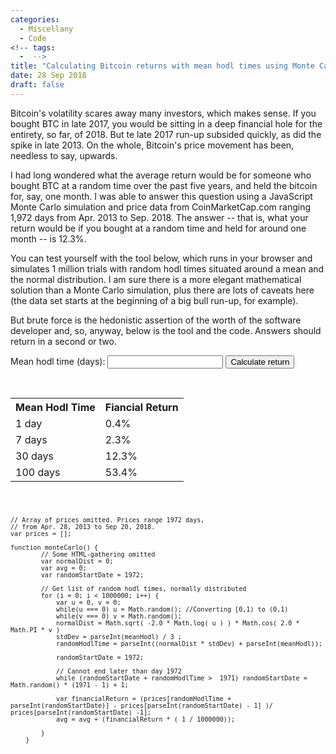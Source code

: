 ```yaml
---
categories:
  - Miscellany
  - Code
<!-- tags:
  -  -->
title: "Calculating Bitcoin returns with mean hodl times using Monte Carlo simulations"
date: 28 Sep 2018
draft: false
---
```

Bitcoin's volatility scares away many investors, which makes sense. If you bought BTC in late 2017, you would be sitting in a deep financial hole for the entirety, so far, of 2018. But te late 2017 run-up subsided quickly, as did the spike in late 2013. On the whole, Bitcoin's price movement has been, needless to say, upwards.

I had long wondered what the average return would be for someone who bought BTC at a random time over the past five years, and held the bitcoin for, say, one month. I was able to answer this question using a JavaScript Monte Carlo simulation and price data from CoinMarketCap.com ranging 1,972 days from Apr. 2013 to Sep. 2018. The answer -- that is, what your return would be if you bought at a random time and held for around one month -- is 12.3%.

You can test yourself with the tool below, which runs in your browser and simulates 1 million trials with random hodl times situated around a mean and the normal distribution. I am sure there is a more elegant mathematical solution than a Monte Carlo simulation, plus there are lots of caveats here (the data set starts at the beginning of a big bull run-up, for example). 

But brute force is the hedonistic assertion of the worth of the software developer and, so, anyway, below is the tool and the code. Answers should return in a second or two.

<script>
    // 1972 days, Apr.28, 2013 to Sep 20, 2018

    var prices = [ 135.98, 146.93, 147.49, 125.6, 139.89, 108.13, 115, 118.8, 124.66, 113.44, 115.78, 113.46, 122, 117.45, 118.68, 118.7, 119.8, 115.81, 118.76, 125.25, 125.3, 123.62, 124.5, 123, 124, 126.93, 133.85, 133.22, 136, 130.58, 135.46, 132.25, 132.59, 129.78, 129.9, 122.5, 129.4, 123.47, 123.84, 119, 123.1, 108.99, 111.42, 109.6, 110.1, 110.3, 111.79, 103.7, 104.7, 101.6, 102.21, 110.22, 111.11, 114.3, 114.99, 108.8, 109.96, 106.47, 108.33, 104, 105.49, 99.99, 101.74, 97.66, 98.12, 90.98, 92.3, 80, 83.11, 74.56, 75, 78.3, 80, 87, 90.28, 98.25, 104, 98.7, 101.9, 99.86, 99.97, 95.2, 98.8, 91.95, 93.1, 92, 96.82, 95.99, 97.33, 97, 97.47, 100.58, 102.5, 107.99, 111.34, 108, 108, 105.78, 105.95, 107.38, 107.77, 106.75, 106.75, 103.9, 105.75, 105.19, 108, 109.35, 115, 112.3, 113.25, 113.75, 114.69, 123.01, 123.06, 123.5, 124.91, 121.39, 122, 122.75, 122.99, 127.24, 127.32, 123.7, 135.75, 140.89, 145.81, 138.34, 146.5, 131.44, 144.5, 125.94, 127.34, 124.72, 129.06, 129.74, 137.83, 136.08, 137.58, 131.44, 135.85, 132.72, 132.76, 131.77, 133.2, 128.61, 135.62, 132.73, 133.94, 127.46, 129.69, 134.74, 134.93, 135.63, 140.61, 134.63, 138.35, 123.63, 133.59, 130.09, 130.44, 129.66, 130.27, 127.47, 131.75, 131.5, 131.81, 135.66, 138.66, 144.12, 145.39, 147.42, 152.23, 155.96, 177.48, 174.91, 184.82, 196.27, 213.62, 198.87, 217.42, 188.41, 196.44, 198.62, 204.79, 205.18, 209.16, 206.65, 207.76, 215.05, 231.01, 250.66, 263, 304.17, 338.66, 350.7, 370.82, 351.27, 362.81, 414.05, 425.9, 437.89, 450.26, 500.58, 703.78, 599.65, 806.11, 733.4, 780.85, 807.36, 844.97, 810.68, 928.54, 1001.96, 1077.56, 1146.97, 1156.14, 1055.42, 1133.08, 1096, 1156.12, 1042.38, 1154.36, 802.51, 854.64, 921.93, 997.23, 901.94, 1001.58, 904.65, 941.79, 882.25, 886.16, 679.32, 754.83, 707.23, 729.16, 654.27, 666.74, 680.91, 684.39, 682.7, 777.75, 747.06, 777.51, 748.61, 766.6, 760.58, 775.35, 820.31, 834.15, 859.51, 952.4, 965.74, 1017.12, 864.36, 870.68, 871.19, 921.48, 861.29, 928.52, 855.69, 872.81, 842.91, 866.16, 841.49, 870.96, 881.2, 886.39, 851.57, 870.15, 822.43, 861.45, 893, 897.02, 832.5, 836.87, 830.5, 831.87, 844.72, 853.52, 826.48, 840.17, 819.81, 837.32, 721.82, 783.2, 703.71, 712.27, 672.9, 712.46, 657.99, 691.72, 661.84, 665.1, 645.76, 656.95, 627.73, 631.77, 582.96, 614.48, 607.61, 639.91, 541.38, 603.8, 584.14, 594.05, 570.48, 573.38, 696.22, 702.91, 669.77, 674.28, 635.14, 665.34, 643.95, 644.76, 638.42, 648.03, 639.53, 644.2, 637.52, 639.14, 622.39, 632.68, 609.74, 622, 572.55, 604.59, 570.24, 586.56, 585.44, 590.03, 526.02, 580.56, 492.37, 504.86, 483.02, 495.34, 449.57, 495.05, 454.65, 463.57, 462.56, 466.32, 455.73, 457.42, 429.77, 443.37, 427.4, 439.61, 469.75, 519, 533.52, 542.38, 498.6, 503.55, 510.57, 510.87, 493.25, 503.22, 500.3, 500.46, 459.33, 464.54, 447.53, 451.64, 451.1, 460.61, 449.4, 457.93, 439.77, 440.97, 446.13, 448.04, 448.4, 452.69, 455.34, 455.77, 441.98, 442.26, 446.66, 449.8, 450.66, 451.98, 447.55, 449.77, 491.44, 494.37, 525.36, 541.96, 525.17, 576.48, 588.39, 589.52, 577.1, 578.62, 618.46, 624.72, 665.5, 671.51, 668.56, 674.11, 661.37, 663.53, 656.94, 658.88, 657.7, 659.61, 638.11, 657.04, 601.27, 615.14, 592.94, 608.72, 610.89, 615.88, 599.75, 612.24, 599.46, 606, 596.97, 603.21, 581.63, 583.6, 600.12, 604.47, 604.08, 645.16, 656.68, 657.86, 648.43, 650.77, 633.22, 638.65, 626.7, 637.16, 626.12, 627, 632.09, 636.66, 627.34, 634.73, 623.09, 625.14, 626.29, 629.21, 628.56, 629.17, 624.09, 624.3, 620.43, 624.43, 602.09, 607.07, 594.57, 598.94, 585.12, 588.39, 586.23, 597.92, 589.15, 594.91, 589.86, 591.95, 587.49, 591.1, 592.47, 598.12, 591.51, 594.46, 573.03, 576.95, 518.18, 546.24, 520.19, 521.47, 485.71, 499.37, 518.28, 531.9, 514.3, 521.48, 508.22, 512.89, 512.69, 520.71, 511.7, 516.16, 504.88, 509.31, 482.99, 485.31, 481.71, 493.93, 488.6, 490.64, 488.07, 489.83, 477.38, 487.47, 479.63, 482.35, 479.85, 482.12, 475.64, 478.62, 456.86, 468.17, 423.3, 427.83, 406.92, 412.43, 436.11, 441.56, 414.94, 423.52, 401.02, 406.62, 385.21, 390.98, 385.5, 391.38, 364.49, 377.7, 341.8, 345.13, 339.25, 354.36, 375.07, 382.73, 367.19, 379.43, 397.23, 411.7, 398.81, 402.23, 385.48, 395.16, 390.08, 393.94, 388.58, 392.65, 364.35, 385.05, 359.22, 359.86, 358.63, 359.98, 350.91, 357.83, 340.53, 348.05, 329.05, 334, 331.77, 343.37, 352.73, 352.97, 347.03, 363.63, 371.31, 374.82, 429.72, 457.09, 405.53, 419.25, 390.8, 410.2, 386.48, 392.4, 357.88, 382.02, 364.84, 370.85, 387.21, 394.7, 373.99, 377.7, 382.84, 387.6, 382.53, 383.66, 383.03, 384.04, 378.65, 379.19, 376.29, 378.45, 363.07, 376.03, 352.38, 361.36, 352.38, 352.98, 351.82, 353.32, 333.95, 345.86, 318.53, 323.71, 329.63, 330.33, 334.12, 336.29, 322.67, 334.74, 328.91, 331.42, 320.03, 320.27, 314.81, 320.19, 315.84, 320.43, 287.23, 315.15, 278.34, 287.55, 294.14, 298.75, 288.13, 291.11, 272.2, 279.64, 223.89, 268.28, 221.59, 229.07, 211.73, 218.7, 215.24, 216.73, 227.79, 237.02, 234.85, 248.21, 255.07, 309.38, 266.54, 275.48, 238.71, 242.85, 231.57, 233.5, 242.18, 245.96, 230.06, 239.4, 230.3, 230.51, 223.98, 229.44, 221.81, 223.41, 222.2, 240.26, 259.81, 265.61, 239.52, 245.77, 242.67, 244.25, 247.1, 255.32, 240.11, 246.39, 239.34, 239.9, 237.71, 256.65, 254.69, 261.66, 276.3, 285.8, 281.67, 284.23, 277.61, 277.85, 277.86, 292.7, 297.39, 300.04, 294.5, 297.09, 286.34, 286.53, 292.36, 294.11, 264.24, 285.34, 262.2, 264.85, 269.75, 277.3, 249.19, 267, 254.35, 256.81, 253.14, 254.21, 248.73, 249.24, 247.54, 254.46, 255.26, 256.04, 260.67, 261.8, 253.85, 255.8, 243.69, 246.12, 237.73, 239.54, 224.98, 236.93, 223.83, 229.67, 224.32, 228.91, 226.35, 226.35, 235.27, 237.91, 236.3, 236.48, 226.94, 232.56, 229.49, 233.3, 227.04, 239.56, 235.73, 238.97, 242.64, 243.24, 236.45, 239.2, 239.1, 246.27, 244.07, 247.8, 242.88, 244.27, 237.8, 243.7, 237.7, 238.75, 237.21, 238.02, 234.15, 234.68, 236.24, 240.97, 241.02, 241.98, 238.24, 241.02, 237.82, 238.64, 237.09, 237.52, 231.71, 233.25, 226.42, 227.4, 225.97, 226.58, 225.72, 226.19, 229.46, 230.95, 229.78, 230.29, 231.06, 232.65, 234.86, 237.84, 251.74, 256.85, 250.98, 252.11, 245.22, 245.83, 247.3, 247.92, 243.33, 244.34, 243.75, 251.34, 251.17, 257.17, 265.17, 267.87, 257.08, 261.63, 261.46, 274.51, 271.34, 277.42, 272.33, 272.97, 294.59, 298.51, 310.95, 314.39, 293.25, 296.15, 280.28, 291.18, 275.67, 282.53, 278.98, 280.55, 277.67, 278.11, 289.25, 290.73, 293.05, 297.77, 294.54, 296.65, 288.96, 290.13, 283.03, 284.93, 285.47, 285.71, 281.91, 285.5, 279.93, 280.39, 267, 267.03, 270.39, 270.67, 266.23, 267.47, 262.44, 266.67, 257.99, 260.51, 237.37, 237.41, 234.96, 236.43, 228.14, 232.71, 226.32, 231.18, 228.64, 235.22, 232.07, 233.22, 231.22, 231.96, 229.6, 230.58, 230.9, 236.14, 242.11, 242.91, 244.42, 245.78, 241.17, 241.29, 235.93, 240.12, 232.44, 259.18, 230.29, 231.21, 233.21, 234.35, 231.22, 232.37, 231.84, 232.39, 235.65, 237.43, 234.53, 235.4, 239.34, 239.8, 237.73, 238.45, 238.54, 239.32, 238.97, 240.38, 246.68, 246.93, 244.23, 244.25, 245.32, 247.24, 247.45, 250.24, 254.27, 255.96, 266.14, 273.58, 264.82, 271.67, 270.77, 270.83, 276.51, 278.68, 281.71, 294.06, 285.3, 296.21, 306.33, 318.17, 332.78, 334.17, 327.47, 365.36, 417.9, 495.56, 395.84, 447.56, 389.89, 390.59, 381.39, 385.28, 340.58, 345.08, 338.18, 340.91, 331.63, 334.66, 336.53, 338.35, 326.47, 335.33, 327.01, 328.16, 323.06, 325.12, 329.13, 366.76, 359.54, 363.59, 371.94, 382.36, 362.23, 378.93, 363.52, 370.27, 389.79, 402.81, 399.97, 415.56, 419.51, 423.12, 451.94, 469.1, 441.68, 447.14, 465.21, 465.32, 457.86, 465.18, 462.64, 465.58, 443.69, 444.73, 444.53, 458.46, 457.49, 458.3, 424.01, 429.77, 432.98, 434.39, 432.92, 436.25, 433.74, 436.06, 434.18, 434.52, 431.86, 458.77, 454.64, 462.93, 448.31, 450.66, 435.19, 448.18, 430.26, 433.32, 390.56, 390.96, 387.73, 388.1, 422.88, 425.27, 394.54, 410.41, 402.32, 405.48, 396.84, 397.77, 384.38, 395.5, 380.35, 380.92, 375.88, 378.07, 374.95, 391.61, 386.63, 391.09, 379.88, 380.87, 377.25, 385.48, 383.13, 384.95, 391.86, 407.23, 408.95, 410.38, 421.17, 426, 423.1, 441.98, 439.05, 448.05, 425.55, 439.86, 427.72, 432.15, 434.23, 435.68, 439.65, 441.51, 425.37, 435.92, 411.26, 425.18, 411.91, 415.92, 416.03, 416.24, 417.51, 423.93, 416.6, 421.8, 416.68, 418.13, 417.69, 421, 410.98, 420.55, 413.42, 414.63, 418.38, 419.27, 418.08, 418.68, 418.99, 428.8, 426.2, 426.86, 416.83, 418.37, 418.17, 422.08, 421.58, 422.34, 424.26, 424.53, 423.66, 425.36, 420.89, 422.43, 422.74, 427.28, 425.37, 426.66, 429.93, 432.63, 429.27, 431.37, 436.02, 443.05, 449.81, 450.55, 450.28, 460.15, 466.62, 467.96, 449.55, 467.08, 455.38, 455.59, 452.45, 452.48, 450.38, 451.1, 448.51, 461.38, 459.42, 460.67, 461.93, 462.48, 454.58, 454.95, 456.84, 457.05, 458.2, 458.69, 455.07, 456, 444.05, 454.63, 443.43, 443.78, 444.35, 447.1, 450.3, 453.64, 478.15, 533.47, 544.35, 553.96, 543.08, 546.62, 540.35, 574.64, 582.81, 590.13, 586.47, 590.26, 582.2, 582.84, 579.13, 607.12, 684.84, 716, 696.3, 704.5, 773.72, 775.36, 766.62, 777.99, 735.88, 764.08, 629.33, 678.67, 681.73, 691.73, 655.28, 665.98, 644.68, 659.25, 675.4, 686.15, 703.7, 704.97, 683.49, 683.66, 681.9, 682.43, 666.38, 666.71, 652.29, 659.63, 668.7, 675.26, 662.9, 667.08, 666.46, 682.36, 673.28, 681.55, 666.22, 672.93, 656.37, 666.58, 661.83, 663.11, 656.22, 657.46, 657.59, 657.8, 655.28, 658.22, 612.85, 626.12, 573.36, 579.5, 578.28, 588.4, 592.99, 597.51, 591.09, 599.98, 589.91, 597.54, 585.67, 589.77, 573.58, 581.74, 577.79, 580.89, 578.24, 582.82, 584.16, 588.45, 583.59, 589.47, 580.45, 580.62, 574.04, 579.84, 576.28, 578.36, 576.31, 577.86, 575.64, 599.5, 609.05, 611.84, 610.83, 614.54, 626.83, 628.77, 625.09, 628.82, 608.46, 611.19, 611.09, 611.95, 607.86, 609.26, 610.16, 610.93, 603.59, 609.53, 598.49, 603.21, 603.38, 604.58, 608.14, 608.25, 606.59, 606.82, 609.73, 615.24, 612.57, 614.01, 612.05, 613.81, 613.82, 617.91, 619.2, 619.85, 621.32, 642.08, 638.83, 641.34, 641.28, 642.1, 642.33, 642.9, 638.87, 640.74, 631.92, 634.09, 658.2, 661.13, 657.25, 664.42, 679.73, 688.59, 690.44, 720.4, 709.29, 714.12, 736.45, 740.83, 706.93, 745.77, 707.51, 714.26, 710.74, 712.99, 723.02, 740.05, 717.15, 718.32, 705.26, 706.28, 715.72, 747.61, 752.88, 755.65, 755.48, 756.24, 741.72, 753.87, 746.83, 752.25, 741.65, 742.21, 738.01, 739.02, 737.47, 747.93, 758.28, 781.3, 773.87, 778.25, 765.62, 773.47, 771.54, 774.7, 774.53, 777.09, 774.8, 781.92, 782.03, 788.46, 781.43, 785.03, 792.51, 794.74, 793.61, 801.34, 834.28, 875.78, 923.48, 925.12, 899.65, 913.18, 940.05, 975.92, 972.53, 979.4, 963.74, 1003.08, 1031.39, 1044.08, 1159.42, 1191.1, 908.59, 1046.81, 913.69, 942.72, 914.87, 919.45, 826.25, 829, 823.31, 835.09, 834.53, 910.56, 904.61, 917.5, 899.4, 927.37, 928.27, 937.53, 903.25, 924.15, 919.33, 923.22, 923.42, 923.91, 923.05, 972.02, 989.11, 1013.52, 1033.87, 1045.9, 1043.63, 1044.64, 1061.93, 1078.97, 998.91, 1088.99, 1004.76, 1009.29, 1002.1, 1011.51, 1008.84, 1033.37, 1053.17, 1061.1, 1056.81, 1080.49, 1117.25, 1125.39, 1176.62, 1200.39, 1167.47, 1174.85, 1181.98, 1193.25, 1222.5, 1262.13, 1279.4, 1280.31, 1267.29, 1276, 1232.16, 1275.55, 1197.46, 1270.47, 1193.83, 1226.98, 1237.37, 1244.81, 1251.61, 1257.98, 1114.07, 1180.16, 1063.03, 1069.91, 1120.65, 1122.43, 1040.47, 1058.01, 975.76, 1007.96, 1046.4, 1064.65, 1049.29, 1055.13, 1074.92, 1091.72, 1107.59, 1151.74, 1135.09, 1156.44, 1186.58, 1188.37, 1184.98, 1197.21, 1190.34, 1208.07, 1205.89, 1207.14, 1188, 1190.8, 1187.22, 1194.9, 1215.51, 1217.57, 1235.94, 1240.79, 1232.2, 1235.56, 1250.94, 1267.58, 1294.83, 1319.7, 1327.2, 1331.28, 1347.91, 1434.32, 1473.9, 1492.77, 1608.91, 1618.03, 1578.8, 1596.72, 1723.35, 1833.49, 1788.44, 1873.93, 1812.99, 1856.15, 1812.8, 1831.42, 1785.94, 1864.05, 1904.48, 2004.52, 2084.73, 2119.08, 2303.9, 2320.82, 2523.72, 2763.71, 2260.2, 2573.79, 2267.34, 2307.05, 2301.96, 2311.08, 2448.39, 2488.55, 2581.91, 2585.89, 2686.81, 2999.91, 2815.3, 2869.38, 2901.71, 2950.99, 2996.6, 2997.26, 2786.83, 2789.04, 2534.71, 2539.92, 2662.1, 2685.19, 2662.85, 2763.45, 2723.74, 2772.01, 2757.94, 2765.17, 2615.25, 2682.26, 2552.45, 2603.98, 2559.25, 2588.83, 2514.28, 2515.27, 2595, 2631.59, 2616.72, 2622.65, 2571.34, 2916.14, 2537.16, 2635.49, 2413.47, 2423.71, 2363.25, 2425.22, 2058.77, 2231.14, 2230.49, 2387.61, 2397.17, 2900.7, 2838.41, 2862.42, 2777.26, 2832.18, 2610.76, 2768.08, 2693.32, 2897.45, 2758.53, 2808.76, 2889.62, 2921.35, 2762.53, 2813.31, 2899.33, 3290.01, 3293.29, 3397.68, 3422.76, 3484.85, 3453.45, 3679.72, 3949.92, 4208.39, 4325.13, 4455.97, 4381.23, 4484.7, 4243.26, 4370.13, 4109.14, 4196.29, 4128.76, 4255.78, 4376.39, 4455.7, 4379.28, 4416.59, 4403.93, 4625.68, 4626.52, 4736.05, 4892.01, 4975.04, 4591.63, 4714.08, 4427.84, 4617.25, 4655.04, 4661, 4245.44, 4308.82, 4261.67, 4344.65, 3920.6, 4131.98, 3733.45, 3808.84, 3664.81, 4079.23, 4031.39, 4094.07, 3758.27, 3916.42, 3796.15, 3819.21, 3950.25, 3969.89, 4210.05, 4279.31, 4214.63, 4358.43, 4403.74, 4470.23, 4352.31, 4432.47, 4362.64, 4413.27, 4443.88, 4624.14, 4878.71, 4922.17, 4873.73, 5446.91, 5837.7, 5840.3, 5776.23, 5852.48, 5603.82, 5800.35, 5744.35, 6060.11, 6076.26, 6194.88, 5935.52, 6075.59, 5754.33, 5976.8, 5876.72, 5988.39, 6214.99, 6255.71, 6470.43, 6767.31, 7367.33, 7461.29, 7492.86, 7617.48, 7253.32, 7445.77, 7446.83, 7776.42, 6873.15, 7312, 6625.05, 6811.19, 6764.98, 7342.25, 7967.38, 8004.59, 7884.99, 8101.91, 8336.86, 8348.66, 8267.4, 8302.26, 8374.16, 8790.92, 9522.93, 9818.35, 10125.7, 11517.4, 10801, 11046.7, 11320.2, 11858.7, 11657.2, 12032, 14369.1, 17899.7, 16783, 18353.4, 15850.6, 17513.9, 17653.1, 17781.8, 17085.8, 18154.1, 19716.7, 20089, 19177.8, 19371, 17567.7, 17934.7, 15603.2, 15943.4, 14593, 14626, 16461.2, 16930.9, 15279, 15888.4, 14377.4, 14681.9, 14112.2, 15444.6, 15572.8, 15739.7, 17705.2, 17712.4, 16537.9, 17579.6, 14973.3, 15497.5, 14229.9, 15018.8, 14511.8, 14659.5, 13843.1, 14445.5, 11678, 12107.3, 11992.8, 13103, 11966.4, 12895.9, 11377.6, 11501.4, 11656.7, 11785.7, 11614.9, 12040.3, 11307.2, 11875.6, 10288.8, 10381.6, 9142.28, 9430.75, 8364.84, 9334.87, 7850.7, 8509.11, 8558.77, 8736.98, 8616.13, 9122.55, 8958.47, 8985.92, 9518.54, 10234.8, 10324.1, 11139.5, 11273.8, 11349.8, 11418.5, 11958.5, 10487.3, 11039.1, 9923.22, 10597.2, 10475, 10878.5, 11052.3, 11089.8, 11189, 11528.2, 11512.6, 11704.1, 10929.5, 11500.1, 9466.35, 10147.4, 9531.32, 9711.89, 9470.38, 9937.5, 8428.35, 9355.85, 8346.53, 8585.15, 8245.51, 8675.87, 9051.02, 9177.37, 8879.62, 9100.71, 8682.01, 8996.18, 8232.78, 8530.08, 7994.33, 8122.89, 7207.85, 7276.66, 7060.95, 7135.47, 7469.88, 7530.94, 6857.49, 6933.82, 7050.54, 7111.56, 6872.41, 7178.11, 6968.32, 7899.23, 8140.71, 8183.96, 8338.42, 8371.15, 8197.8, 8285.96, 8298.69, 8880.23, 8997.57, 9001.64, 8958.55, 9732.61, 9281.51, 9745.32, 9375.47, 9412.09, 9477.14, 9531.49, 9255.88, 9256.52, 9779.2, 9798.33, 9940.14, 9964.5, 9462.75, 9665.85, 9374.76, 9396.04, 8664.86, 9052.96, 8773.55, 8881.12, 8508.43, 8836.19, 8274.12, 8445.54, 8372.06, 8562.41, 8423.25, 8557.52, 7738.6, 8054.66, 7595.16, 7659.14, 7381.74, 7419.05, 7526.42, 7573.77, 7604.73, 7608.9, 7695.83, 7754.89, 7643.23, 7753.82, 7680.43, 7741.27, 7683.58, 7698.19, 6910.18, 7499.55, 6631.66, 6907.96, 6681.08, 6707.14, 6589.11, 6592.49, 6781.14, 6822.5, 6810.94, 6821.56, 6224.82, 6747.08, 6223.78, 6327.37, 6180, 6290.16, 6170.41, 6261.66, 6432.85, 6465.51, 6671.37, 6683.86, 6749.54, 6771.92, 6700.94, 6863.99, 6838.68, 6885.91, 6444.96, 6767.74, 6310.55, 6397.1, 6298.19, 6403.46, 6741.75, 7387.24, 7494.46, 7534.99, 7437.64, 7594.67, 7537.95, 7771.5, 8416.87, 8424.27, 8262.66, 8290.33, 8222.85, 8272.26, 8181.53, 8235.5, 7712.77, 7769.04, 7497.49, 7562.14, 7102.77, 7166.55, 6746.85, 7146.56, 6591.26, 6625.73, 6409.85, 6455.74, 6287.94, 6537.05, 6473.5, 6588.49, 6582.5, 6617.35, 6536.92, 6537.98, 6500.87, 6816.79, 6546.54, 6719.96, 6774.75, 6789.63, 6884.64, 7109.56, 7072.69, 7113.3, 7057.17, 7242.29, 7306.31, 7317.94, 7388.26, 7388.43, 6555.29, 6755.14, 6446.26, 6534.25, 6374.98, 6398.92, 6363.87, 6535.41, 6561.72, 6596.1, 6540.21, 6544.33, 6384.18, 6448.46, 6529.26];

    function monteCarlo() {
            var meanHodl = document.forms["myForm"]["fname"].value;
            
            if (meanHodl == "") {
                alert("error");
                return false;
            }

            var normalDist = 0;
            var avg = 0;
            var randomStartDate = 1972;

            // Get list of random hodl times, normally distributed 
            for (i = 0; i < 1000000; i++) { 
                var u = 0, v = 0;
                while(u === 0) u = Math.random(); //Converting [0,1) to (0,1)
                while(v === 0) v = Math.random();
                normalDist = Math.sqrt( -2.0 * Math.log( u ) ) * Math.cos( 2.0 * Math.PI * v )
                stdDev = parseInt(meanHodl) / 3 ;
                randomHodlTime = parseInt((normalDist * stdDev) + parseInt(meanHodl));

                randomStartDate = 1972;

                // cannot end later than 1972
                while (randomStartDate + randomHodlTime >  1971) randomStartDate = Math.random() * (1971 - 1) + 1;

                var financialReturn = (prices[randomHodlTime + parseInt(randomStartDate)] - prices[parseInt(randomStartDate) - 1] )/ prices[parseInt(randomStartDate) -1];
                avg = avg + (financialReturn * ( 1 / 1000000));

            }
            
            document.getElementById("answer").innerHTML = (avg*100).toFixed(3) + "%"; ;     
        }

</script>

<form name="myForm" action="" onsubmit="monteCarlo(); return false;" method="post">
            Mean hodl time (days):  
            <input type="text" name="fname">
            <input type="submit" value="Calculate return">
</form>


<p id="answer"></p>

<br>

<table style="width:75%">
  <tr>
    <th>Mean Hodl Time</th>
    <th>Fiancial Return</th> 
  </tr>
  <tr>
    <td>1 day</td>
    <td>0.4%</td> 
  </tr>
  <tr>
    <td>7 days</td>
    <td>2.3%</td>
  </tr>
    <tr>
    <td>30 days</td>
    <td>12.3%</td>
  </tr>
    </tr>
    <tr>
    <td>100 days</td>
    <td>53.4%</td>
  </tr>
</table>


<code>

	// Array of prices omitted. Prices range 1972 days, 
	// from Apr. 28, 2013 to Sep 20, 2018. 
	var prices = [];

    function monteCarlo() {
          	// Some HTML-gathering omitted
            var normalDist = 0;
            var avg = 0;
            var randomStartDate = 1972;

            // Get list of random hodl times, normally distributed 
            for (i = 0; i < 1000000; i++) { 
                var u = 0, v = 0;
                while(u === 0) u = Math.random(); //Converting [0,1) to (0,1)
                while(v === 0) v = Math.random();
                normalDist = Math.sqrt( -2.0 * Math.log( u ) ) * Math.cos( 2.0 * Math.PI * v )
                stdDev = parseInt(meanHodl) / 3 ;
                randomHodlTime = parseInt((normalDist * stdDev) + parseInt(meanHodl));

                randomStartDate = 1972;

                // Cannot end later than day 1972
                while (randomStartDate + randomHodlTime >  1971) randomStartDate = Math.random() * (1971 - 1) + 1;

                var financialReturn = (prices[randomHodlTime + parseInt(randomStartDate)] - prices[parseInt(randomStartDate) - 1] )/ prices[parseInt(randomStartDate) -1];
                avg = avg + (financialReturn * ( 1 / 1000000));

            }
        }

</code>

